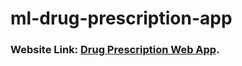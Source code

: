 # ml-drug-prescription-app

### Website Link: [Drug Prescription Web App](https://ml-drug-prescription-app.herokuapp.com/).
